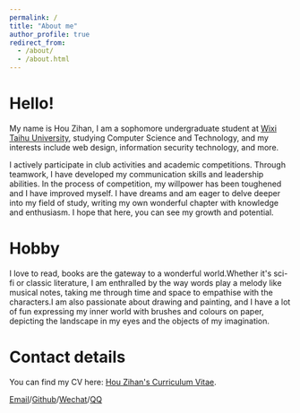 ```yaml
---
permalink: /
title: "About me"
author_profile: true
redirect_from: 
  - /about/
  - /about.html
---
```


Hello!
=====
My name is Hou Zihan, I am a sophomore undergraduate student at [Wixi Taihu University](http://www.wxu.edu.cn/), studying Computer Science and Technology, and my interests include web design, information security technology, and more.

I actively participate in club activities and academic competitions. Through teamwork, I have developed my communication skills and leadership abilities. In the process of competition, my willpower has been toughened and I have improved myself. I have dreams and am eager to delve deeper into my field of study, writing my own wonderful chapter with knowledge and enthusiasm. I hope that here, you can see my growth and potential.

Hobby
=====
I love to read, books are the gateway to a wonderful world.Whether it's sci-fi or classic literature, I am enthralled by the way words play a melody like musical notes, taking me through time and space to empathise with the characters.I am also passionate about drawing and painting, and I have a lot of fun expressing my inner world with brushes and colours on paper, depicting the landscape in my eyes and the objects of my imagination.

Contact details
=====
You can find my CV here: [Hou Zihan's Curriculum Vitae](../assets/Curriculum_Vitae.pdf).

[Email](mailto:2115139452@qq.com)/[Github](https://github.com/ycdhztt)/[Wechat](../images/Wechat.jpg)/[QQ](../images/QQ.jpg)
